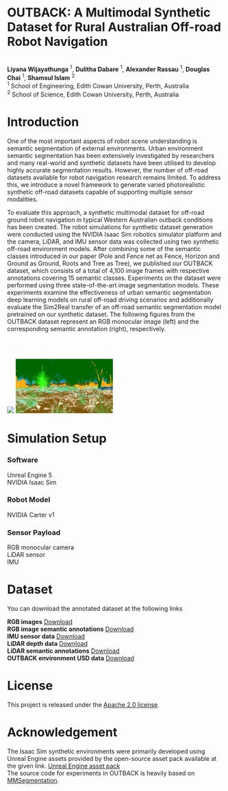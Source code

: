 # OUTBACK: A Multimodal Synthetic Dataset for Rural Australian Off-road Robot Navigation

<br> **Liyana Wijayathunga** <sup>1</sup>, **Dulitha Dabare** <sup>1</sup>, **Alexander Rassau** <sup>1</sup>, **Douglas Chai** <sup>1</sup>, **Shamsul Islam** <sup>2</sup><br>
<sup>1</sup> School of Engineering, Edith Cowan University, Perth, Australia
<br><sup>2</sup> School of Science, Edith Cowan University, Perth, Australia

# Introduction

<p>One of the most important aspects of robot scene understanding is semantic segmentation of external environments. Urban environment semantic segmentation has been extensively investigated by researchers and many real-world and synthetic datasets have been utilised to develop highly accurate segmentation results. However, the number of off-road datasets available for robot navigation research remains limited.  To address this, we introduce a novel framework to generate varied photorealistic synthetic off-road datasets capable of supporting multiple sensor modalities. </p>
<p>To evaluate this approach, a synthetic multimodal dataset for off-road ground robot navigation in typical Western Australian outback conditions has been created. The robot simulations for synthetic dataset generation were conducted using the NVIDIA Isaac Sim robotics simulator platform and the camera, LiDAR, and IMU sensor data was collected using two synthetic off-road environment models. After combining some of the semantic classes introduced in our paper (Pole and Fence net as Fence, Horizon and Ground as Ground, Roots and Tree as Tree), we published our OUTBACK dataset, which consists of a total of 4,100 image frames with respective annotations covering 15 semantic classes. Experiments on the dataset were performed using three state-of-the-art image segmentation models. These experiments examine the effectiveness of urban semantic segmentation deep learning models on rural off-road driving scenarios and additionally evaluate the Sim2Real transfer of an off-road semantic segmentation model pretrained on our synthetic dataset. The following figures from the OUTBACK dataset represent an RGB monocular image (left) and the corresponding semantic annotation (right), respectively. </p>
<br/>   <br/>
<!--|-------------------------|-------------------------|-->
<!--|![](rgb_23919.png)|![](semantic_segmentation_23919.png)|-->
<p float="left">
<img src="rgb_02779.png" width="45%" />
<img src="semantic_segmentation_02779.png" width="45%" />
</p>

# Simulation Setup
### Software
Unreal Engine 5<br>
NVIDIA Isaac Sim
### Robot Model
NVIDIA Carter v1
### Sensor Payload
RGB monocular camera <br>
LiDAR sensor<br>
IMU

# Dataset

You can download the annotated dataset at the following links

**RGB images** [Download](https://edithcowanuni-my.sharepoint.com/:f:/g/personal/lwijayat_our_ecu_edu_au/EvagmxpotyZDnwVRSSrZtYgBPA1sJ_oy_b0sznM7mc2cxg?e=jzvmKy)
<br>
**RGB image semantic annotations** [Download](https://edithcowanuni-my.sharepoint.com/:f:/g/personal/lwijayat_our_ecu_edu_au/EoGuNjvv7RFOn9HBkQ7s05kBomQcjA7gX3558gxofaaSlg?e=b9CdDG)
<br>
**IMU sensor data** [Download](https://edithcowanuni-my.sharepoint.com/:f:/g/personal/lwijayat_our_ecu_edu_au/En8SlygSZ3pBhu6o8G8HW9YB5X9ZEPaURTYEIX5ZOpAszg?e=0T2T4a)
<br>
**LiDAR depth data** [Download](https://edithcowanuni-my.sharepoint.com/:f:/g/personal/lwijayat_our_ecu_edu_au/Etb842pOLoVOhAeQVswoLv8BOIArLFnWES-yX-alDPOFVQ?e=wuq6lW)
<br>
**LiDAR semantic annotations** [Download](https://edithcowanuni-my.sharepoint.com/:f:/g/personal/lwijayat_our_ecu_edu_au/Et6_6MbN7htLvPgQC5gjY6IBXwA5OfuSKPdOHeiRdCkU0g?e=6npsHt)
<br>
**OUTBACK environment USD data** [Download](https://edithcowanuni-my.sharepoint.com/:f:/r/personal/lwijayat_our_ecu_edu_au/Documents/OUTBACK/OUTBACK%20environment%20USD%20files?csf=1&web=1&e=4SInbG)
# License

This project is released under the [Apache 2.0 license](LICENSE).

# Acknowledgement
The Isaac Sim synthetic environments were primarily developed using Unreal Engine assets provided by the open-source asset pack available at the given link. [Unreal Engine asset pack](https://www.unrealengine.com/en-US/blog/rural-australia-environment-collection-now-available-for-free) <br>
The source code for experiments in OUTBACK is heavily based on [MMSegmentation](https://github.com/open-mmlab/mmsegmentation). 
